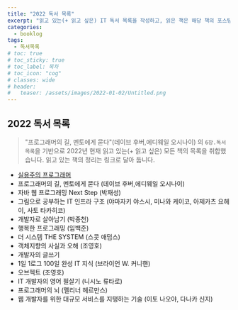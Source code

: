 ```yaml
---
title: "2022 독서 목록"
excerpt: "읽고 있는(+ 읽고 싶은) IT 독서 목록을 작성하고, 읽은 책은 해당 책의 포스팅 링크를 걸어둘 예정입니다."
categories:
  - booklog
tags:
  - 독서목록
# toc: true
# toc_sticky: true
# toc_label: 목차
# toc_icon: "cog"
# classes: wide
# header:
#   teaser: /assets/images/2022-01-02/Untitled.png
---
```


## 2022 독서 목록

> "프로그래머의 길, 멘토에게 묻다"(데이브 후버,에디웨일 오시나이) 의 `6장.독서 목록`을 기반으로
> 2022년 현재 읽고 있는(+ 읽고 싶은) 모든 책의 목록을 취합했습니다.
> 읽고 있는 책의 정리는 링크로 달아 둡니다.

- [실용주의 프로그래머](/tags/#pragmatic)
- 프로그래머의 길, 멘토에게 묻다 (데이브 후버,에디웨일 오시나이)
- 자바 웹 프로그래밍 Next Step (박재성)
- 그림으로 공부하는 IT 인프라 구조 (야마자키 야스시, 미나와 케이코, 아제카츠 요헤이, 사토 타카히코)
- 개발자로 살아남기 (박종천)
- 행복한 프로그래밍 (임백준)
- 더 시스템 THE SYSTEM (스콧 애덤스)
- 객체지향의 사실과 오해 (조영호)
- 개발자의 글쓰기
- 1일 1로그 100일 완성 IT 지식 (브라이언 W. 커니핸)
- 오브젝트 (조영호)
- IT 개발자의 영어 필살기 (니시노 류타로)
- 프로그래머의 뇌 (펠리너 헤르만스)
- 웹 개발자를 위한 대규모 서비스를 지탱하는 기술 (이토 나오야, 다나카 신지)
